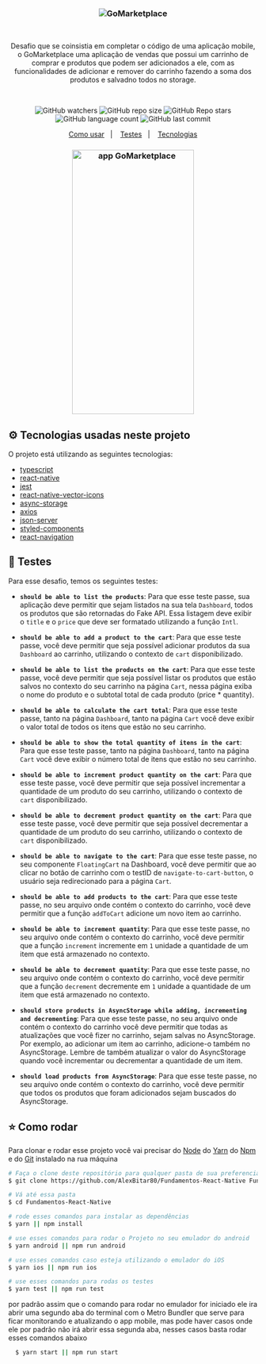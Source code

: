 <h3 align="center">
	<img src="https://user-images.githubusercontent.com/56983783/102695094-fce2f700-4203-11eb-9098-59e52f94572c.png" alt="GoMarketplace"/>
</h3>

</br>

<p align="center">
  Desafio que se coinsistia em completar o código de uma aplicação mobile, o GoMarketplace uma aplicação de vendas que possui um carrinho de comprar e produtos que podem ser adicionados a ele, com as funcionalidades de adicionar e remover do carrinho fazendo a soma dos produtos e salvadno todos no storage.
</p>

</br>

<p align="center">
  <img alt="GitHub watchers" src="https://img.shields.io/github/watchers/AlexBitar80/Fundamentos-React-Native?style=social">

  <img alt="GitHub repo size" src="https://img.shields.io/github/repo-size/AlexBitar80/Fundamentos-React-Native">

  <img alt="GitHub Repo stars" src="https://img.shields.io/github/stars/AlexBitar80/Fundamentos-React-Native?style=social">

  <img alt="GitHub language count" src="https://img.shields.io/github/languages/count/AlexBitar80/Fundamentos-React-Native">

  <img alt="GitHub last commit" src="https://img.shields.io/github/last-commit/AlexBitar80/Fundamentos-React-Native">
</p>

<p align="center">
  <a href="#star-como-rodar">Como usar</a>&nbsp;&nbsp;&nbsp;|&nbsp;&nbsp;&nbsp;
  <a href="#rocket-testes">Testes</a>&nbsp;&nbsp;&nbsp;|&nbsp;&nbsp;&nbsp;
  <a href="#gear-tecnologias-usadas-neste-projeto">Tecnologias</a>
</p>

<h3 align="center">
  <img width="246" height="533" src="https://user-images.githubusercontent.com/56983783/102694957-26e7e980-4203-11eb-975f-0ac0e1876020.gif" alt="app GoMarketplace"/>
</h3>

## :gear: Tecnologias usadas neste projeto

O projeto está utilizando as seguintes tecnologias:

-  [typescript](https://www.typescriptlang.org/)
-  [react-native](https://reactnative.dev/)
-  [jest](https://jestjs.io/)
-  [react-native-vector-icons](https://www.npmjs.com/package/react-native-vector-icons)
-  [async-storage](https://github.com/react-native-async-storage/async-storage)
-  [axios](https://www.npmjs.com/package/axios)
-  [json-server](https://www.npmjs.com/package/json-server)
-  [styled-components](https://styled-components.com/)
-  [react-navigation](https://reactnavigation.org/)


## :rocket: Testes

Para esse desafio, temos os seguintes testes:

- **`should be able to list the products`**: Para que esse teste passe, sua aplicação deve permitir que sejam listados na sua tela `Dashboard`, todos os produtos que são retornadas do Fake API. Essa listagem deve exibir o `title` e o `price` que deve ser formatado utilizando a função `Intl`.

- **`should be able to add a product to the cart`**: Para que esse teste passe, você deve permitir que seja possível adicionar produtos da sua `Dashboard` ao carrinho, utilizando o contexto de `cart` disponibilizado.

- **`should be able to list the products on the cart`**: Para que esse teste passe, você deve permitir que seja possível listar os produtos que estão salvos no contexto do seu carrinho na página `Cart`, nessa página exiba o nome do produto e o subtotal total de cada produto (price \* quantity).

- **`should be able to calculate the cart total`**: Para que esse teste passe, tanto na página `Dashboard`, tanto na página `Cart` você deve exibir o valor total de todos os itens que estão no seu carrinho.

- **`should be able to show the total quantity of itens in the cart`**: Para que esse teste passe, tanto na página `Dashboard`, tanto na página `Cart` você deve exibir o número total de itens que estão no seu carrinho.

- **`should be able to increment product quantity on the cart`**: Para que esse teste passe, você deve permitir que seja possível incrementar a quantidade de um produto do seu carrinho, utilizando o contexto de `cart` disponibilizado.

- **`should be able to decrement product quantity on the cart`**: Para que esse teste passe, você deve permitir que seja possível decrementar a quantidade de um produto do seu carrinho, utilizando o contexto de `cart` disponibilizado.

- **`should be able to navigate to the cart`**: Para que esse teste passe, no seu componente `FloatingCart` na Dashboard, você deve permitir que ao clicar no botão de carrinho com o testID de `navigate-to-cart-button`, o usuário seja redirecionado para a página `Cart`.

- **`should be able to add products to the cart`**: Para que esse teste passe, no seu arquivo onde contém o contexto do carrinho, você deve permitir que a função `addToCart` adicione um novo item ao carrinho.

- **`should be able to increment quantity`**: Para que esse teste passe, no seu arquivo onde contém o contexto do carrinho, você deve permitir que a função `increment` incremente em `1` unidade a quantidade de um item que está armazenado no contexto.

- **`should be able to decrement quantity`**: Para que esse teste passe, no seu arquivo onde contém o contexto do carrinho, você deve permitir que a função `decrement` decremente em `1` unidade a quantidade de um item que está armazenado no contexto.

- **`should store products in AsyncStorage while adding, incrementing and decrementing`**: Para que esse teste passe, no seu arquivo onde contém o contexto do carrinho você deve permitir que todas as atualizações que você fizer no carrinho, sejam salvas no AsyncStorage. Por exemplo, ao adicionar um item ao carrinho, adicione-o também no AsyncStorage. Lembre de também atualizar o valor do AsyncStorage quando você incrementar ou decrementar a quantidade de um item.

- **`should load products from AsyncStorage`**: Para que esse teste passe, no seu arquivo onde contém o contexto do carrinho, você deve permitir que todos os produtos que foram adicionados sejam buscados do AsyncStorage.

## :star: Como rodar

Para clonar e rodar esse projeto você vai precisar do [Node](https://nodejs.org/en/) do [Yarn](https://yarnpkg.com/) do [Npm](https://www.npmjs.com/get-npm) e do [Git](https://git-scm.com/) instalado na rua máquina



```bash
# Faça o clone deste repositório para qualquer pasta de sua preferencia
$ git clone https://github.com/AlexBitar80/Fundamentos-React-Native Fundamentos-React-Native

# Vá até essa pasta
$ cd Fundamentos-React-Native

# rode esses comandos para instalar as dependências
$ yarn || npm install

# use esses comandos para rodar o Projeto no seu emulador do android
$ yarn android || npm run android

# use esses comandos caso esteja utilizando o emulador do iOS
$ yarn ios || npm run ios

# use esses comandos para rodas os testes
$ yarn test || npm run test
```

por padrão assim que o comando para rodar no emulador for iniciado ele ira abrir uma segundo aba do terminal com o Metro Bundler que serve para ficar monitorando e atualizando o app mobile, mas pode haver casos onde ele por padrão não irá abrir essa segunda aba, nesses casos basta rodar esses comandos abaixo

```bash
  $ yarn start || npm run start
```
